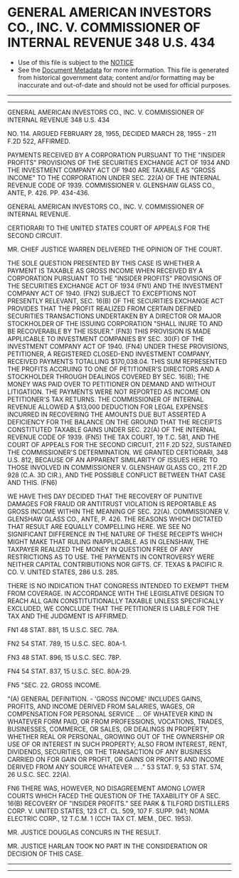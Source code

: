 ---
---

# GENERAL AMERICAN INVESTORS CO., INC. V. COMMISSIONER OF INTERNAL REVENUE 348 U.S. 434

* Use of this file is subject to the [NOTICE](https://github.com/publicdocs/notice/blob/master/NOTICE)
* See the [Document Metadata](../../../) for more information.
  This file is generated from historical government data; content and/or formatting may be inaccurate and out-of-date and should not be used for official purposes.

----------
----------

GENERAL AMERICAN INVESTORS CO., INC. V. COMMISSIONER OF INTERNAL REVENUE 348 U.S. 434

NO. 114.  ARGUED FEBRUARY 28, 1955, DECIDED MARCH 28, 1955 - 211 F.2D 522, AFFIRMED.

PAYMENTS RECEIVED BY A CORPORATION PURSUANT TO THE "INSIDER PROFITS" PROVISIONS OF THE SECURITIES EXCHANGE ACT OF 1934 AND THE INVESTMENT COMPANY ACT OF 1940 ARE TAXABLE AS "GROSS INCOME" TO THE CORPORATION UNDER SEC. 22(A) OF THE INTERNAL REVENUE CODE OF 1939.  COMMISSIONER V. GLENSHAW GLASS CO., ANTE, P. 426.  PP. 434-436.

GENERAL AMERICAN INVESTORS CO., INC. V. COMMISSIONER OF INTERNAL REVENUE.

CERTIORARI TO THE UNITED STATES COURT OF APPEALS FOR THE SECOND CIRCUIT.

MR. CHIEF JUSTICE WARREN DELIVERED THE OPINION OF THE COURT.

THE SOLE QUESTION PRESENTED BY THIS CASE IS WHETHER A PAYMENT IS TAXABLE AS GROSS INCOME WHEN RECEIVED BY A CORPORATION PURSUANT TO THE "INSIDER PROFITS" PROVISIONS OF THE SECURITIES EXCHANGE ACT OF 1934 (FN1) AND THE INVESTMENT COMPANY ACT OF 1940.  (FN2)  SUBJECT TO EXCEPTIONS NOT PRESENTLY RELEVANT, SEC. 16(B) OF THE SECURITIES EXCHANGE ACT PROVIDES THAT THE PROFIT REALIZED FROM CERTAIN DEFINED SECURITIES TRANSACTIONS UNDERTAKEN BY A DIRECTOR OR MAJOR STOCKHOLDER OF THE ISSUING CORPORATION "SHALL INURE TO AND BE RECOVERABLE BY THE ISSUER."  (FN3)  THIS PROVISION IS MADE APPLICABLE TO INVESTMENT COMPANIES BY SEC.  30(F) OF THE INVESTMENT COMPANY ACT OF 1940.  (FN4) UNDER THESE PROVISIONS, PETITIONER, A REGISTERED CLOSED-END INVESTMENT COMPANY, RECEIVED PAYMENTS TOTALLING $170,038.04.  THIS SUM REPRESENTED THE PROFITS ACCRUING TO ONE OF PETITIONER'S DIRECTORS AND A STOCKHOLDER THROUGH DEALINGS COVERED BY SEC. 16(B); THE MONEY WAS PAID OVER TO PETITIONER ON DEMAND AND WITHOUT LITIGATION.  THE PAYMENTS WERE NOT REPORTED AS INCOME ON PETITIONER'S TAX RETURNS.  THE COMMISSIONER OF INTERNAL REVENUE ALLOWED A $13,000 DEDUCTION FOR LEGAL EXPENSES INCURRED IN RECOVERING THE AMOUNTS DUE BUT ASSERTED A DEFICIENCY FOR THE BALANCE ON THE GROUND THAT THE RECEIPTS CONSTITUTED TAXABLE GAINS UNDER SEC. 22(A) OF THE INTERNAL REVENUE CODE OF 1939.  (FN5)  THE TAX COURT, 19 T.C. 581, AND THE COURT OF APPEALS FOR THE SECOND CIRCUIT, 211 F.2D 522, SUSTAINED THE COMMISSIONER'S DETERMINATION.  WE GRANTED CERTIORARI, 348 U.S. 812, BECAUSE OF AN APPARENT SIMILARITY OF ISSUES HERE TO THOSE INVOLVED IN COMMISSIONER V. GLENSHAW GLASS CO., 211 F.2D 928 (C.A. 3D CIR.), AND THE POSSIBLE CONFLICT BETWEEN THAT CASE AND THIS.  (FN6)

WE HAVE THIS DAY DECIDED THAT THE RECOVERY OF PUNITIVE DAMAGES FOR FRAUD OR ANTITRUST VIOLATION IS REPORTABLE AS GROSS INCOME WITHIN THE MEANING OF SEC. 22(A).  COMMISSIONER V. GLENSHAW GLASS CO., ANTE, P. 426.  THE REASONS WHICH DICTATED THAT RESULT ARE EQUALLY COMPELLING HERE.  WE SEE NO SIGNIFICANT DIFFERENCE IN THE NATURE OF THESE RECEIPTS WHICH MIGHT MAKE THAT RULING INAPPLICABLE.  AS IN GLENSHAW, THE TAXPAYER REALIZED THE MONEY IN QUESTION FREE OF ANY RESTRICTIONS AS TO USE.  THE PAYMENTS IN CONTROVERSY WERE NEITHER CAPITAL CONTRIBUTIONS NOR GIFTS.  CF. TEXAS & PACIFIC R. CO. V. UNITED STATES, 286 U.S. 285.

THERE IS NO INDICATION THAT CONGRESS INTENDED TO EXEMPT THEM FROM COVERAGE.  IN ACCORDANCE WITH THE LEGISLATIVE DESIGN TO REACH ALL GAIN CONSTITUTIONALLY TAXABLE UNLESS SPECIFICALLY EXCLUDED, WE CONCLUDE THAT THE PETITIONER IS LIABLE FOR THE TAX AND THE JUDGMENT IS AFFIRMED.

FN1  48 STAT. 881, 15 U.S.C. SEC. 78A.

FN2  54 STAT. 789, 15 U.S.C. SEC. 80A-1.

FN3  48 STAT. 896, 15 U.S.C. SEC. 78P.

FN4  54 STAT. 837, 15 U.S.C. SEC. 80A-29.

FN5  "SEC.  22.  GROSS INCOME.

"(A)  GENERAL DEFINITION.  - 'GROSS INCOME' INCLUDES GAINS, PROFITS, AND INCOME DERIVED FROM SALARIES, WAGES, OR COMPENSATION FOR PERSONAL SERVICE  ...  OF WHATEVER KIND IN WHATEVER FORM PAID, OR FROM PROFESSIONS, VOCATIONS, TRADES, BUSINESSES, COMMERCE, OR SALES, OR DEALINGS IN PROPERTY, WHETHER REAL OR PERSONAL, GROWING OUT OF THE OWNERSHIP OR USE OF OR INTEREST IN SUCH PROPERTY; ALSO FROM INTEREST, RENT, DIVIDENDS, SECURITIES, OR THE TRANSACTION OF ANY BUSINESS CARRIED ON FOR GAIN OR PROFIT, OR GAINS OR PROFITS AND INCOME DERIVED FROM ANY SOURCE WHATEVER  ...  ."  53 STAT. 9, 53 STAT. 574, 26 U.S.C.  SEC. 22(A).

FN6  THERE WAS, HOWEVER, NO DISAGREEMENT AMONG LOWER COURTS WHICH FACED THE QUESTION OF THE TAXABILITY OF A SEC. 16(B) RECOVERY OF "INSIDER PROFITS."  SEE PARK & TILFORD DISTILLERS CORP. V. UNITED STATES, 123 CT. CL. 509, 107 F. SUPP. 941; NOMA ELECTRIC CORP., 12 T.C.M.  1 (CCH TAX CT. MEM., DEC. 1953).

MR. JUSTICE DOUGLAS CONCURS IN THE RESULT.

MR. JUSTICE HARLAN TOOK NO PART IN THE CONSIDERATION OR DECISION OF THIS CASE.


----------
----------

